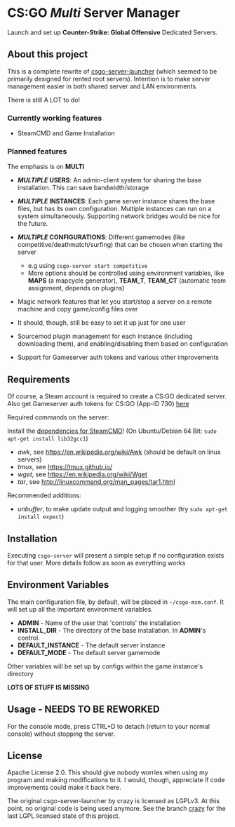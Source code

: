 # CS:GO *Multi* Server Manager

Launch and set up **Counter-Strike: Global Offensive** Dedicated Servers.



## About this project

This is a complete rewrite of [csgo-server-launcher](https://github.com/crazy-max/csgo-server-launcher) (which seemed to be primarily designed for rented root servers). Intention is to make server management easier in both shared server and LAN environments.

There is still A LOT to do!



### Currently working features

* SteamCMD and Game Installation



### Planned features

The emphasis is on **MULTI**
* **_MULTIPLE_ USERS**: An admin-client system for sharing the base installation. This can save bandwidth/storage
* **_MULTIPLE_ INSTANCES**: Each game server instance shares the base files, but has its own configuration. Multiple instances can run on a system simultaneously. Supporting network bridges would be nice for the future.
* **_MULTIPLE_ CONFIGURATIONS**: Different gamemodes (like competitive/deathmatch/surfing) that can be chosen when starting the server
    * e.g using `csgo-server start competitive`
    * More options should be controlled using environment variables, like **MAPS** (a mapcycle generator), **TEAM_T**, **TEAM_CT** (automatic team assignment, depends on plugins)

* Magic network features that let you start/stop a server on a remote machine and copy game/config files over 
* It should, though, still be easy to set it up just for one user
* Sourcemod plugin management for each instance (including downloading them), and enabling/disabling them based on configuration
* Support for Gameserver auth tokens and various other improvements



## Requirements

Of course, a Steam account is required to create a CS:GO dedicated server. Also get Gameserver auth tokens for CS:GO (App-ID 730) [here](http://steamcommunity.com/dev/managegameservers)

Required commands on the server:

Install the [dependencies for SteamCMD](https://developer.valvesoftware.com/wiki/SteamCMD#Linux)! (On Ubuntu/Debian 64 Bit: `sudo apt-get install lib32gcc1`)

* _awk_, see https://en.wikipedia.org/wiki/Awk (should be default on linux servers)
* _tmux_, see https://tmux.github.io/
* _wget_, see https://en.wikipedia.org/wiki/Wget
* _tar_, see http://linuxcommand.org/man_pages/tar1.html

Recommended additions:

* _unbuffer_, to make update output and logging smoother (try `sudo apt-get install expect`)



## Installation

Executing `csgo-server` will present a simple setup if no configuration exists for that user. More details follow as soon as everything works



## Environment Variables

The main configuration file, by default, will be placed in `~/csgo-msm.conf`. It will set up all the important environment variables.

* **ADMIN** - Name of the user that 'controls' the installation
* **INSTALL_DIR** - The directory of the base installation. In **ADMIN**'s control.
* **DEFAULT_INSTANCE** - The default server instance
* **DEFAULT_MODE** - The default server gamemode

Other variables will be set up by configs within the game instance's directory

**LOTS OF STUFF IS MISSING**



## Usage - NEEDS TO BE REWORKED

For the console mode, press CTRL+D to detach (return to your normal console) without stopping the server.



## License

Apache License 2.0. This should give nobody worries when using my program and making modifications to it. I would, though, appreciate if code improvements could make it back here.

The original csgo-server-launcher by crazy is licensed as LGPLv3. At this point, no original code is being used anymore. See the branch [crazy](https://github.com/dasisdormax/csgo-multiserver/tree/crazy) for the last LGPL licensed state of this project.